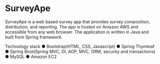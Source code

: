 # SurveyApe

SurveyApe is a web based survey app that provides survey composition, distribution,
and reporting. The app is hosted on Amazon AWS and accessible from any web
browser. The application is written in Java and built from Spring framework.

Technology stack
● Bootstrap(HTML, CSS, Javascript)
● Spring Thymleaf
● Spring Boot(Spring MVC, DI, AOP, MVC, ORM, security and transactions)
● MySQL
● Amazon EC2
